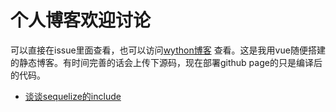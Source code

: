 # 个人博客欢迎讨论

可以直接在issue里面查看，也可以访问[wython博客](https://wython.github.io/) 查看。这是我用vue随便搭建的静态博客。有时间完善的话会上传下源码，现在部署github page的只是编译后的代码。

- [谈谈sequelize的include](https://github.com/wython/wython.github.io/issues/3)
